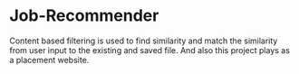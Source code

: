 # Job-Recommender
Content based filtering is used to find similarity and match the similarity from user input to the existing and saved file. And also this project plays as a placement website.
